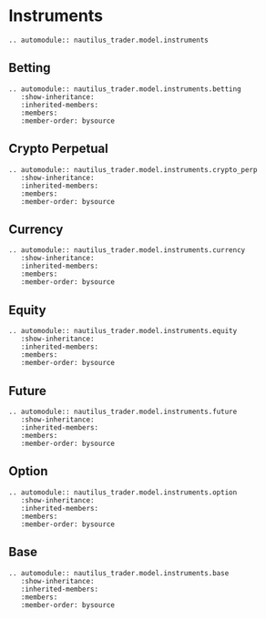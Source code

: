 # Instruments

```{eval-rst}
.. automodule:: nautilus_trader.model.instruments
```

## Betting

```{eval-rst}
.. automodule:: nautilus_trader.model.instruments.betting
   :show-inheritance:
   :inherited-members:
   :members:
   :member-order: bysource
```

## Crypto Perpetual

```{eval-rst}
.. automodule:: nautilus_trader.model.instruments.crypto_perp
   :show-inheritance:
   :inherited-members:
   :members:
   :member-order: bysource
```

## Currency

```{eval-rst}
.. automodule:: nautilus_trader.model.instruments.currency
   :show-inheritance:
   :inherited-members:
   :members:
   :member-order: bysource
```

## Equity

```{eval-rst}
.. automodule:: nautilus_trader.model.instruments.equity
   :show-inheritance:
   :inherited-members:
   :members:
   :member-order: bysource
```

## Future

```{eval-rst}
.. automodule:: nautilus_trader.model.instruments.future
   :show-inheritance:
   :inherited-members:
   :members:
   :member-order: bysource
```

## Option

```{eval-rst}
.. automodule:: nautilus_trader.model.instruments.option
   :show-inheritance:
   :inherited-members:
   :members:
   :member-order: bysource
```

## Base

```{eval-rst}
.. automodule:: nautilus_trader.model.instruments.base
   :show-inheritance:
   :inherited-members:
   :members:
   :member-order: bysource
```
